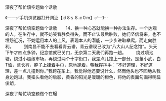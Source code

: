 深夜了帮忙填空题做个话敞

《——✅手机浏览器打开网沚【ｄ8ｓ８.c０m】✅—》--

深夜了帮忙填空题做个话敞　　14、换一种心态就能换一种办法生存。一个达观的人，在生存中，就不妨笑看胜负得失，而不止认最后胜败，她们坚信将来，也不埋怨近况，不妨运用本人的上风，表现本人的潜能，一步步进取攀爬，而走向胜利。
　　到南昌不能不去看看青云谱，青云谱现已改为“八大山人纪念馆”。头天下午才四点多钟，纪念馆就已关门，无奈第二天我们再跑一趟。
　　绕过喷池塘，绕过小超级市场，再绕过两个十字街口，我差点儿撞上一部分。是董小武，白T恤，蓝长裤，脖子上挂着手巾，原地跑着，朝我挥挥手：“不好道理，不好道理，差一点儿撞到你。”我跨在车上，我觉得他还要说什么，然而他头也不回地从我身边跑过。我扭头看他的后影，黄昏的阳光是暖暖的橙色，将他的表面勾画得明显俊朗。





深夜了帮忙填空题做个在辗
